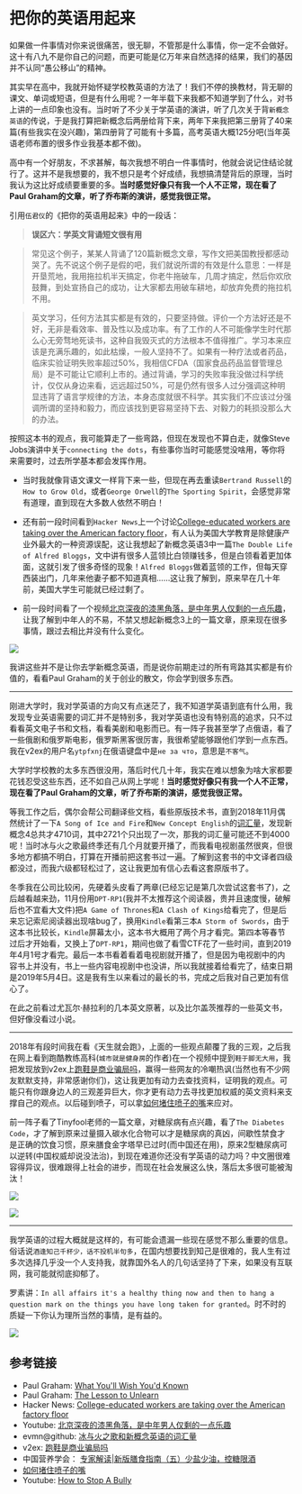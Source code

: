 # 把你的英语用起来

如果做一件事情对你来说很痛苦，很无聊，不管那是什么事情，你一定不会做好。这十有八九不是你自己的问题，而更可能是亿万年来自然选择的结果，我们的基因并不认同“愚公移山”的精神。

其实早在高中，我就开始怀疑学校教英语的方法了！我们不停的换教材，背无聊的课文、单词或短语，但是有什么用呢？一年半载下来我都不知道学到了什么，对书上讲的一点印象也没有。当时听了不少关于学英语的演讲，听了几次关于背`新概念英语`的传说，于是我打算把新概念后两册给背下来，两年下来我把第三册背了40来篇(有些我实在没兴趣)，第四册背了可能有十多篇，高考英语大概125分吧(当年英语老师布置的很多作业我基本都不做)。

高中有一个好朋友，不求甚解，每次我想不明白一件事情时，他就会说记住结论就行了。这并不是我想要的，我不想只是考个好成绩，我想搞清楚背后的原理，当时我认为这比好成绩要重要的多。**当时感觉好像只有我一个人不正常，现在看了Paul Graham的文章，听了乔布斯的演讲，感觉我很正常。**

引用`伍君仪`的《把你的英语用起来》中的一段话：

>**误区六：学英文背诵短文很有用**

>常见这个例子，某某人背诵了120篇新概念文章，写作文把美国教授都感动哭了。先不说这个例子是假的吧，我们就说所谓的有效是什么意思：一样是开垦荒地，我用拖拉机半天搞定，你老牛拖破车，几周才搞定，然后你欢欣鼓舞，到处宣扬自己的成功，让大家都去用破车耕地，却放弃免费的拖拉机不用。

>英文学习，任何方法其实都是有效的，只要坚持做。评价一个方法好还是不好，无非是看效率、普及性以及成功率。有了工作的人不可能像学生时代那么心无旁骛地死读书，这种自我毁灭式的方法根本不值得推广。学习本来应该是充满乐趣的，如此枯燥，一般人坚持不了。如果有一种疗法或者药品，临床实验证明失败率超过50%，我相信CFDA（国家食品药品监督管理总局）是不可能让它顺利上市的。通过背诵，学习的失败率我没做过科学统计，仅仅从身边来看，远远超过50%，可是仍然有很多人过分强调这种明显违背了语言学规律的方法，本身态度就很不科学。其实我们不应该过分强调所谓的坚持和毅力，而应该找到更容易坚持下去、对毅力的耗损没那么大的办法。

按照这本书的观点，我可能算走了一些弯路，但现在发现也不算白走，就像Steve Jobs演讲中关于`connecting the dots`，有些事你当时可能感觉没啥用，等你将来需要时，过去所学基本都会发挥作用。

 - 当时我就像背语文课文一样背下来一些，但现在再去重读`Bertrand Russell`的`How to Grow Old`，或者`George Orwell`的`The Sporting Spirit`，会感觉非常有道理，直到现在大多数人依然不明白！

 - 还有前一段时间看到`Hacker News`上一个讨论[College-educated workers are taking over the American factory floor](https://news.ycombinator.com/item?id=21745704)，有人认为美国大学教育是除健康产业外最大的一种资源误配，这让我想起了新概念英语3中一篇`The Double Life of Alfred Bloggs`，文中讲有很多人蓝领比白领赚钱多，但是白领看着更加体面，这就引发了很多奇怪的现象！`Alfred Bloggs`做着蓝领的工作，但每天穿西装出门，几年来他妻子都不知道真相……这让我了解到，原来早在几十年前，美国大学生可能就已经过剩了。

 - 前一段时间看了一个视频[北京深夜的漆黑角落，是中年男人仅剩的一点乐趣](https://youtu.be/6h1gF-vowM8)，让我了解到中年人的不易，不禁又想起新概念3上的一篇文章，原来现在很多事情，跟过去相比并没有什么变化。

![](images/nce3_20.jpg)

我讲这些并不是让你去学新概念英语，而是说你前期走过的所有弯路其实都是有价值的，看看Paul Graham的关于创业的散文，你会学到很多东西。

---

刚进大学时，我对学英语的方向又有点迷茫了，我不知道学英语到底有什么用，我发现专业英语需要的词汇并不是特别多，我对学英语也没有特别高的追求，只不过看看英文电子书和文档，看看美剧和电影而已。有一阵子我甚至学了点俄语，看了一些俄剧和俄罗斯电影，俄罗斯黑客很厉害，我很希望能够跟他们学到一点东西。我在v2ex的用户名`ytpfxnj`在俄语键盘中是`не за что`，意思是`不客气`。

大学时学校教的太多东西很没用，落后时代几十年，我实在难以想象为啥大家都要花钱忍受这些东西，还不如自己从网上学呢！**当时感觉好像只有我一个人不正常，现在看了Paul Graham的文章，听了乔布斯的演讲，感觉我很正常。**

等我工作之后，偶尔会帮公司翻译些文档，看些原版技术书，直到2018年11月偶然统计了一下`A Song of Ice and Fire`和`New Concept English`的[词汇量](https://github.com/evmn/word_frenquency)，发现新概念4总共才4710词，其中2721个只出现了一次，那我的词汇量可能还不到4000呢！当时冰与火之歌最终季还有几个月就要开播了，而我看电视剧虽然很爽，但很多地方都搞不明白，打算在开播前把这套书过一遍。了解到这套书的中文译者四级都没过，而我六级都轻松过了，这让我更加有信心去看这套原版书了。

冬季我在公司比较闲，先硬着头皮看了两章(已经忘记是第几次尝试这套书了)，之后越看越来劲，11月份用`DPT-RP1`(我并不太推荐这个阅读器，贵并且速度慢，破解后也不宜看大文件)把`A Game of Thrones`和`A Clash of Kings`给看完了，但是后来忘记索尼阅读器出现啥bug了，换用`Kindle`看第三本`A Storm of Swords`，由于这本书比较长，`Kindle`屏幕太小，这本书大概用了两个月才看完。第四本等春节过后才开始看，又换上了`DPT-RP1`，期间也做了看雪CTF花了一些时间，直到2019年4月1号才看完。最后一本书看着看着电视剧就开播了，但是因为电视剧中的内容书上并没有，书上一些内容电视剧中也没讲，所以我就接着给看完了，结束日期是2019年5月4日。这是我有生以来看过的最长的书，完成之后我对自己更加有信心了。

在此之前看过尤瓦尔·赫拉利的几本英文原著，以及比尔盖茨推荐的一些英文书，但好像没看过小说。

---

2018年有段时间我在看《天生就会跑》，上面的一些观点颠覆了我的三观，之后我在网上看到跑酷教练高科(`城市就是健身房`的作者)在一个视频中提到`鞋于脚无大用`，我把发现放到v2ex上[跑鞋是商业骗局吗](https://v2ex.com/t/480600)，赢得一些网友的冷嘲热讽(当然也有不少网友默默支持，非常感谢你们)，这让我更加有动力去查找资料，证明我的观点。可能只有你跟身边人的三观差异巨大，你才更有动力去寻找更加权威的英文资料来支撑自己的观点。以后碰到喷子，可以拿[如何堵住喷子的嘴](images/bully.mp4)来应对。

前一阵子看了Tinyfool老师的一篇文章，对糖尿病有点兴趣，看了`The Diabetes Code`，才了解到原来过量摄入碳水化合物可以才是糖尿病的真凶，间歇性禁食才是正确的饮食习惯，原来膳食金字塔早已过时(而中国还在用)，原来2型糖尿病可以逆转(中国权威却说没法治)，到现在难道你还没有学英语的动力吗？中文圈很难容得异议，很难跟得上社会的进步，而现在社会发展这么快，落后太多很可能被淘汰！

![](images/20160519164035385.jpg)

![](images/tencent_auth.jpg)

---

我学英语的过程大概就是这样的，有可能会遗漏一些现在感觉不那么重要的信息。俗话说`酒逢知己千杯少，话不投机半句多`，在国内想要找到知己是很难的，我人生有过多次选择几乎没一个人支持我，就靠国外名人的几句话坚持了下来，如果没有互联网，我可能就彻底抑郁了。

罗素讲：`In all affairs it's a healthy thing now and then to hang a question mark on the things you have long taken for granted`。时不时的质疑一下你认为理所当然的事情，是有益的。

![](images/Dunning-Kruger_effect.jpg)

## 参考链接

 - Paul Graham: [What You'll Wish You'd Known](paulgraham.com/hs.html)
 - Paul Graham: [The Lesson to Unlearn](http://paulgraham.com/lesson.html)
 - Hacker News: [College-educated workers are taking over the American factory floor](https://news.ycombinator.com/item?id=21745704)
 - Youtube: [北京深夜的漆黑角落，是中年男人仅剩的一点乐趣](https://youtu.be/6h1gF-vowM8)
 - evmn@github: [冰与火之歌和新概念英语的词汇量](https://github.com/evmn/word_frenquency)
 - v2ex: [跑鞋是商业骗局吗](https://v2ex.com/t/480600)
  - 中国营养学会： [专家解读|新版膳食指南（五）少盐少油，控糖限酒](http://dg.cnsoc.org/article/04/8a2389fd575f695101577a31ca7602d5.html)
 - [如何堵住喷子的嘴](images/bully.mp4)
 - Youtube: [How to Stop A Bully](https://youtu.be/7oKjW1OIjuw)